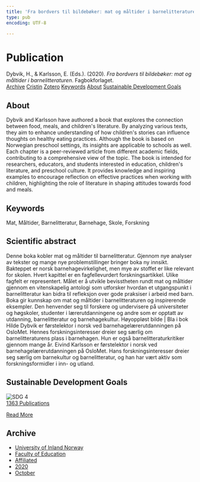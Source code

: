 ```yaml
---
title: 'Fra bordvers til bildebøker: mat og måltider i barnelitteraturen'
type: pub
encoding: UTF-8

---
```

<h1>Publication</h1>
<article id="csl-bib-container-F56MP3W8" class="csl-bib-container">
  <div class="csl-bib-body"> <div class="csl-entry">Dybvik, H., &#38; Karlsson, E. (Eds.). (2020). <i>Fra bordvers til bildebøker: mat og måltider i barnelitteraturen</i>. Fagbokforlaget.</div> </div>
  <div class="csl-bib-buttons">
    <a href="#taxonomy-article-F56MP3W8" alt="archive" class="csl-bib-button">Archive</a>
    <a href="https://app.cristin.no/results/show.jsf?id=1838861" alt="Cristin" class="csl-bib-button">Cristin</a>
    <a href="http://zotero.org/groups/5881554/items/F56MP3W8" alt="Zotero" class="csl-bib-button">Zotero</a>
    <a href="#keywords-article-F56MP3W8" alt="keywords" class="csl-bib-button">Keywords</a>
    <a href="#about-article-F56MP3W8" alt="about_pub" class="csl-bib-button">About</a>
    <a href="#sdg-article-F56MP3W8" alt="sdg" class="csl-bib-button">Sustainable Development Goals</a>
  </div>
  <div id="csl-bib-meta-container-F56MP3W8"></div>
</article>
<div id="csl-bib-meta-F56MP3W8" class="csl-bib-meta">
  <article id="about-article-F56MP3W8" class="about_pub-article">
    <h1>About</h1>
    Dybvik and Karlsson have authored a book that explores the connection between food, meals, and children's literature. By analyzing various texts, they aim to enhance understanding of how children's stories can influence thoughts on healthy eating practices. Although the book is based on Norwegian preschool settings, its insights are applicable to schools as well. Each chapter is a peer-reviewed article from different academic fields, contributing to a comprehensive view of the topic. The book is intended for researchers, educators, and students interested in education, children's literature, and preschool culture. It provides knowledge and inspiring examples to encourage reflection on effective practices when working with children, highlighting the role of literature in shaping attitudes towards food and meals.
  </article>
  <article id="keywords-article-F56MP3W8" class="keywords-article">
    <h1>Keywords</h1>
    Mat, Måltider, Barnelitteratur, Barnehage, Skole, Forskning
  </article>
  <article id="abstract-article-F56MP3W8" class="abstract-article">
    <h1>Scientific abstract</h1>
    Denne boka kobler mat og måltider til barnelitteratur. Gjennom nye analyser av tekster og mange nye problemstillinger bringer boka ny innsikt. Bakteppet er norsk barnehagevirkelighet, men mye av stoffet er like relevant for skolen. Hvert kapittel er en fagfellevurdert forskningsartikkel. Ulike fagfelt er representert. Målet er å utvikle bevisstheten rundt mat og måltider gjennom en vitenskapelig antologi som utforsker hvordan et utgangspunkt i barnelitteratur kan bidra til refleksjon over gode praksiser i arbeid med barn. Boka gir kunnskap om mat og måltider i barnelitteraturen og inspirerende eksempler. Den henvender seg til forskere og undervisere på universiteter og høgskoler, studenter i lærerutdanningene og andre som er opptatt av utdanning, barnelitteratur og barnehagekultur. Høyoppløst bilde | Bla i bok Hilde Dybvik er førstelektor i norsk ved barnehagelærerutdanningen på OsloMet. Hennes forskningsinteresser dreier seg særlig om barnelitteraturens plass i barnehagen. Hun er også barnelitteraturkritiker gjennom mange år. Eivind Karlsson er førstelektor i norsk ved barnehagelærerutdanningen på OsloMet. Hans forskningsinteresser dreier seg særlig om barnekultur og barnelitteratur, og han har vært aktiv som forskningsformidler i inn- og utland.
  </article>
  <article id="sdg-article-F56MP3W8" class="sdg-article">
    <h1>Sustainable Development Goals</h1>
    <div class="sdg-container"><div id="sdg4" class="sdg">
        <img src="{{< params subfolder >}}images/sdg/sdg04_en.png" class="image" alt="SDG 4">
        <div class="sdg-overlay">
          <a href="{{< params subfolder >}}en/archive/?sdg=4#archive" class="sdg-publication-count"><span>1363</span> Publications</a>
          <p><a href="https://sdgs.un.org/goals/goal4" class="sdg-read-more">Read More</a></p>
        </div>
      </div></div>
  </article>
  <article id="taxonomy-article-F56MP3W8" class="taxonomy-article">
    <h1>Archive</h1>
    <ul>
      <li><a href="{{< params subfolder >}}en/archive/?key=3DCRN523">University of Inland Norway</a></li>
      <li><a href="{{< params subfolder >}}en/archive/?key=WYNZA47F">Faculty of Education</a></li>
      <li><a href="{{< params subfolder >}}en/archive/?key=2ZAN5K7T">Affiliated</a></li>
      <li><a href="{{< params subfolder >}}en/archive/?key=FDDLZ9V3">2020</a></li>
      <li><a href="{{< params subfolder >}}en/archive/?key=AHTSZPDP">October</a></li>
    </ul>
  </article>
</div>
